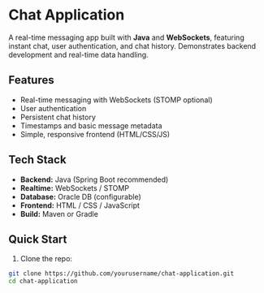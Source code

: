 # Chat Application

A real-time messaging app built with **Java** and **WebSockets**, featuring instant chat, user authentication, and chat history. Demonstrates backend development and real-time data handling.

## Features
- Real-time messaging with WebSockets (STOMP optional)  
- User authentication  
- Persistent chat history  
- Timestamps and basic message metadata  
- Simple, responsive frontend (HTML/CSS/JS)

## Tech Stack
- **Backend:** Java (Spring Boot recommended)  
- **Realtime:** WebSockets / STOMP  
- **Database:** Oracle DB (configurable)  
- **Frontend:** HTML / CSS / JavaScript  
- **Build:** Maven or Gradle

## Quick Start
1. Clone the repo:  
```bash
git clone https://github.com/yourusername/chat-application.git
cd chat-application
